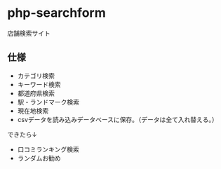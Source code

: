 # php-searchform
店舗検索サイト

## 仕様
* カテゴリ検索
* キーワード検索
* 都道府県検索
* 駅・ランドマーク検索
* 現在地検索
* csvデータを読み込みデータベースに保存。（データは全て入れ替える。）

できたら↓
* 口コミランキング検索
* ランダムお勧め




